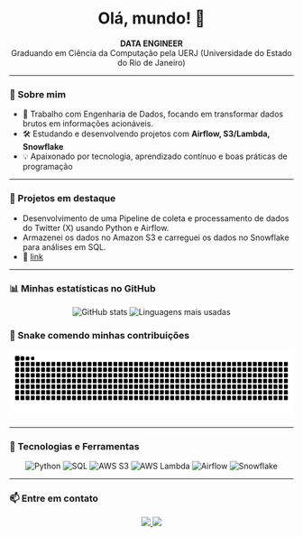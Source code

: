 <h1 align="center">Olá, mundo! 👋</h1>

<p align="center">
  <b>DATA ENGINEER</b><br>
  Graduando em Ciência da Computação pela UERJ (Universidade do Estado do Rio de Janeiro)
</p>

---

### 🚀 Sobre mim

- 💼 Trabalho com Engenharia de Dados, focando em transformar dados brutos em informações acionáveis.  
- 🛠️ Estudando e desenvolvendo projetos com **Airflow, S3/Lambda, Snowflake**  
- 💡 Apaixonado por tecnologia, aprendizado contínuo e boas práticas de programação

---

### 🚀 Projetos em destaque

- Desenvolvimento de uma Pipeline de coleta e processamento de dados do Twitter (X) usando Python e Airflow.
- Armazenei os dados no Amazon S3 e carreguei os dados no Snowflake para análises em SQL.
- 🔗 [link](https://github.com/dgcastrooo/twitter-data-papeline)
---
  

### 📊 Minhas estatísticas no GitHub

<p align="center">
  <img height="180em" src="https://github-readme-stats.vercel.app/api?username=dgcastrooo&show_icons=true&theme=tokyonight" alt="GitHub stats" />
  <img height="180em" src="https://github-readme-stats.vercel.app/api/top-langs/?username=dgcastrooo&layout=compact&theme=tokyonight" alt="Linguagens mais usadas" />
</p>

### 🐍 Snake comendo minhas contribuições

<p align="center">
  <img height="120" src="https://raw.githubusercontent.com/dgcastrooo/dgcastrooo/output/github-contribution-grid-snake-dark.svg" alt="snake animation" />
</p>

---

### 🧰 Tecnologias e Ferramentas

<p align="center">
  <img src="https://cdn.jsdelivr.net/gh/devicons/devicon/icons/python/python-original.svg" width="40" alt="Python"/>
  <img src="https://img.shields.io/badge/SQL-025E8C?style=for-the-badge&logo=sqlite&logoColor=white" alt="SQL"/>
  <img src="https://img.shields.io/badge/AWS S3-FF9900?style=for-the-badge&logo=amazon-aws&logoColor=white" alt="AWS S3"/>
  <img src="https://img.shields.io/badge/AWS Lambda-FF9900?style=for-the-badge&logo=aws-lambda&logoColor=white" alt="AWS Lambda"/>
  <img src="https://img.shields.io/badge/Apache Airflow-017CEE?style=for-the-badge&logo=apache-airflow&logoColor=white" alt="Airflow"/>
  <img src="https://img.shields.io/badge/Snowflake-56B9EB?style=for-the-badge&logo=snowflake&logoColor=white" alt="Snowflake"/>
</p>

---

### 📫 Entre em contato

<p align="center">
  <a href="https://www.linkedin.com/in/dgcastrooo/" target="_blank">
    <img src="https://img.shields.io/badge/-LinkedIn-0A66C2?style=for-the-badge&logo=linkedin&logoColor=white"/>
  </a>
  <a href="mailto:diogocastro050402@gmail.com">
    <img src="https://img.shields.io/badge/-Email-D14836?style=for-the-badge&logo=gmail&logoColor=white"/>
  </a>
</p>
